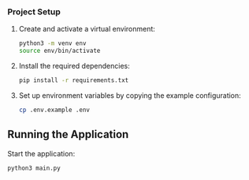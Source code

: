 ### Project Setup

1. Create and activate a virtual environment:
    ```bash
    python3 -m venv env
    source env/bin/activate
    ```

2. Install the required dependencies:
    ```bash
    pip install -r requirements.txt
    ```

3. Set up environment variables by copying the example configuration:
    ```bash
    cp .env.example .env
    ```

## Running the Application
Start the application:

```bash
python3 main.py
```